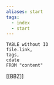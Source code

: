 ```yaml
---
aliases: start
tags: 
  - index
  - start
---
```


```dataview
TABLE without ID
file.link,
tags,
cdate
FROM "content"
```


[[BBZ]]